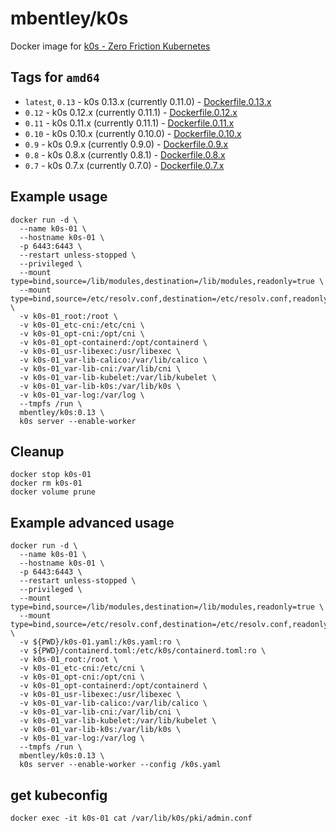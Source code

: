 # mbentley/k0s

Docker image for [k0s - Zero Friction Kubernetes](https://github.com/k0sproject/k0s)

## Tags for `amd64`

* `latest`, `0.13` - k0s 0.13.x (currently 0.11.0) - [Dockerfile.0.13.x](Dockerfile.0.13.x)
* `0.12` - k0s 0.12.x (currently 0.11.1) - [Dockerfile.0.12.x](Dockerfile.0.12.x)
* `0.11` - k0s 0.11.x (currently 0.11.1) - [Dockerfile.0.11.x](Dockerfile.0.11.x)
* `0.10` - k0s 0.10.x (currently 0.10.0) - [Dockerfile.0.10.x](Dockerfile.0.10.x)
* `0.9` - k0s 0.9.x (currently 0.9.0) - [Dockerfile.0.9.x](Dockerfile.0.9.x)
* `0.8` - k0s 0.8.x (currently 0.8.1) - [Dockerfile.0.8.x](Dockerfile.0.8.x)
* `0.7` - k0s 0.7.x (currently 0.7.0) - [Dockerfile.0.7.x](Dockerfile.0.7.x)

## Example usage

```
docker run -d \
  --name k0s-01 \
  --hostname k0s-01 \
  -p 6443:6443 \
  --restart unless-stopped \
  --privileged \
  --mount type=bind,source=/lib/modules,destination=/lib/modules,readonly=true \
  --mount type=bind,source=/etc/resolv.conf,destination=/etc/resolv.conf,readonly=true \
  -v k0s-01_root:/root \
  -v k0s-01_etc-cni:/etc/cni \
  -v k0s-01_opt-cni:/opt/cni \
  -v k0s-01_opt-containerd:/opt/containerd \
  -v k0s-01_usr-libexec:/usr/libexec \
  -v k0s-01_var-lib-calico:/var/lib/calico \
  -v k0s-01_var-lib-cni:/var/lib/cni \
  -v k0s-01_var-lib-kubelet:/var/lib/kubelet \
  -v k0s-01_var-lib-k0s:/var/lib/k0s \
  -v k0s-01_var-log:/var/log \
  --tmpfs /run \
  mbentley/k0s:0.13 \
  k0s server --enable-worker
```

## Cleanup

```
docker stop k0s-01
docker rm k0s-01
docker volume prune
```

## Example advanced usage

```
docker run -d \
  --name k0s-01 \
  --hostname k0s-01 \
  -p 6443:6443 \
  --restart unless-stopped \
  --privileged \
  --mount type=bind,source=/lib/modules,destination=/lib/modules,readonly=true \
  --mount type=bind,source=/etc/resolv.conf,destination=/etc/resolv.conf,readonly=true \
  -v ${PWD}/k0s-01.yaml:/k0s.yaml:ro \
  -v ${PWD}/containerd.toml:/etc/k0s/containerd.toml:ro \
  -v k0s-01_root:/root \
  -v k0s-01_etc-cni:/etc/cni \
  -v k0s-01_opt-cni:/opt/cni \
  -v k0s-01_opt-containerd:/opt/containerd \
  -v k0s-01_usr-libexec:/usr/libexec \
  -v k0s-01_var-lib-calico:/var/lib/calico \
  -v k0s-01_var-lib-cni:/var/lib/cni \
  -v k0s-01_var-lib-kubelet:/var/lib/kubelet \
  -v k0s-01_var-lib-k0s:/var/lib/k0s \
  -v k0s-01_var-log:/var/log \
  --tmpfs /run \
  mbentley/k0s:0.13 \
  k0s server --enable-worker --config /k0s.yaml
```

## get kubeconfig

```
docker exec -it k0s-01 cat /var/lib/k0s/pki/admin.conf
```
